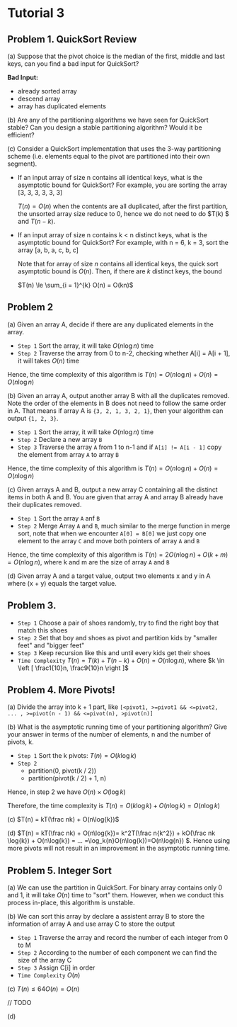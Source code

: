 # Tutorial 3

## Problem 1. QuickSort Review

(a) Suppose that the pivot choice is the median of the first, middle and last keys, can you find a bad input for QuickSort?

**Bad Input:**

- already sorted array
- descend array
- array has duplicated elements

(b) Are any of the partitioning algorithms we have seen for QuickSort stable? Can you design a stable partitioning algorithm? Would it be efficient?

(c) Consider a QuickSort implementation that uses the 3-way partitioning scheme (i.e. elements equal to the pivot are partitioned into their own segment).

- If an input array of size n contains all identical keys, what is the asymptotic bound for QuickSort?
  For example, you are sorting the array [3, 3, 3, 3, 3, 3]

  $T(n) = O(n)$ when the contents are all duplicated, after the first partition, the unsorted array size reduce to 0, hence we do not need to do $T(k) $ and $T(n-k)$.
- If an input array of size n contains k < n distinct keys, what is the asymptotic bound for QuickSort?
  For example, with n = 6, k = 3, sort the array [a, b, a, c, b, c]

  Note that for array of size $n$ contains all identical keys, the quick sort asymptotic bound is $O(n)$. Then, if there are $k$ distinct keys, the bound

  $T(n) \le \sum_{i = 1}^{k} O(n) = O(kn)$

## Problem 2

(a) Given an array A, decide if there are any duplicated elements in the array.

- `Step 1` Sort the array, it will take $O(n\log{n})$ time
- `Step 2` Traverse the array from 0 to n-2, checking whether A[i] = A[i + 1], it will takes $O(n)$ time

Hence, the time complexity of this algorithm is $T(n) = O(n\log{n}) + O(n) = O(n\log{n})$

(b) Given an array A, output another array B with all the duplicates removed. Note the order of the elements in B does not need to follow the same order in A. That means if array A is `{3, 2, 1, 3, 2, 1}`, then your algorithm can output `{1, 2, 3}`.

- `Step 1` Sort the array, it will take $O(n\log{n})$ time
- `Step 2` Declare a new array `B`
- `Step 3` Traverse the array `A` from 1 to n-1 and if `A[i] != A[i - 1]` copy the element from array `A` to array `B`

Hence, the time complexity of this algorithm is $T(n) = O(n\log{n}) + O(n) = O(n\log{n})$

(c) Given arrays A and B, output a new array C containing all the distinct items in both A and B. You are given that array A and array B already have their duplicates removed.

- `Step 1` Sort the array `A` anf `B`
- `Step 2` Merge Array `A` and `B`, much similar to the merge function in merge sort, note that when we encounter `A[0] = B[0]` we just copy one element to the array `C` and move both pointers of array `A` and `B`

Hence, the time complexity of this algorithm is $T(n) = 2O(n\log{n}) + O(k + m) = O(n\log{n})$, where k and m are the size of array `A` and `B`

(d) Given array A and a target value, output two elements x and y in A where (x + y) equals the target value.

## Problem 3.

- `Step 1` Choose a pair of shoes randomly, try to find the right boy that match this shoes
- `Step 2` Set that boy and shoes as pivot and partition kids by "smaller feet" and "bigger feet"
- `Step 3` Keep recursion like this and until every kids get their shoes
- `Time Complexity` $T(n) = T(k) + T(n - k) + O(n) = O(n\log{n})$, where $k \in \left [  \frac1{10}n, \frac9{10}n \right ]$

## Problem 4. More Pivots!

(a) Divide the array into k + 1 part, like
`[<pivot1, >=pivot1 && <=pivot2, ... , >=pivot(n - 1) && <=pivot(n), >pivot(n)]`

(b) What is the asymptotic running time of your partitioning algorithm? Give your answer in terms of the number of elements, n and the number of pivots, k.

- `Step 1` Sort the k pivots: $T(n) = O(k\log{k})$
- `Step 2`
  - partition(0, pivot(k / 2))
  - partition(pivot(k / 2) + 1, n)

Hence, in step 2 we have $O(n) \times O(\log{k})$

Therefore, the time complexity is $T(n) = O(k\log{k}) + O(n\log{k}) = O(n\log{k})$

(c) $T(n) = kT(\frac nk) + O(n\log{k})$

(d) $T(n) = kT(\frac nk) + O(n\log{k})= k^2T(\frac n{k^2}) + kO(\frac nk \log{k}) + O(n\log{k}) = ... =\log_k{n}O(n\log{k})=O(n\log{n}) $. Hence using more pivots will not result in an improvement in the asymptotic running time.

## Problem 5. Integer Sort

(a) We can use the partition in QuickSort. For binary array contains only 0 and 1, it will take $O(n)$ time to "sort" them. However, when we conduct this process in-place, this algorithm is unstable.

(b) We can sort this array by declare a assistent array B to store the information of array A and use array C to store the output

- `Step 1` Traverse the array and record the number of each integer from 0 to M
- `Step 2` According to the number of each component we can find the size of the array C
- `Step 3` Assign C[i] in order
- `Time Complexity` $O(n)$

(c) $T(n) \le 64O(n) = O(n)$

// TODO

(d)
